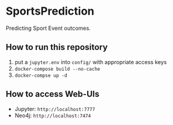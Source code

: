# SportsPrediction
Predicting Sport Event outcomes.

## How to run this repository
1. put a `jupyter.env` into `config/` with appropriate access keys
2. `docker-compose build --no-cache`
3. `docker-compse up -d`

## How to access Web-UIs
- Jupyter: `http://localhost:7777`
- Neo4j: `http://localhost:7474`
